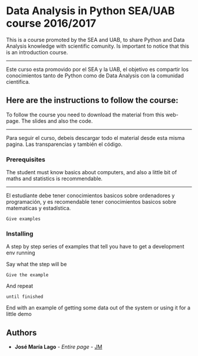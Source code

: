 # Data Analysis in Python SEA/UAB course 2016/2017
This is a course promoted by the SEA and UAB, to share Python and Data Analysis knowledge with scientific comunity.
Is important to notice that this is an introduction course.
___
Este curso esta promovido por el SEA y la UAB, el objetivo es compartir los conocimientos tanto de Python como de Data Analysis con la comunidad cientifica.

## Here are the instructions to follow the course:
To follow the course you need to download the material from this web-page. The slides and also the code.
___
Para seguir el curso, debeis descargar todo el material desde esta misma pagina. Las transparencias y también el código.

### Prerequisites

The student must know basics about computers, and also a little bit of maths and statistics is recommendable.
___
El estudiante debe tener conocimientos basicos sobre ordenadores y programación, y es recomendable tener conocimientos basicos sobre  matematicas y estadística.
```
Give examples
```

### Installing

A step by step series of examples that tell you have to get a development env running

Say what the step will be

```
Give the example
```

And repeat

```
until finished
```

End with an example of getting some data out of the system or using it for a little demo


## Authors

* **José María Lago** - *Entire page* - [JM](https://github.com/jmlago)
